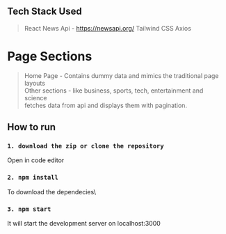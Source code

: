 ## Tech Stack Used 
  > React
  > News Api - https://newsapi.org/
  > Tailwind CSS
  > Axios 



# Page Sections
  > Home Page - Contains dummy data and mimics the traditional page layouts \
  > Other sections - like business, sports, tech, entertainment and science  \
                    fetches data from api and displays them with pagination.


## How to run

### `1. download the zip or clone the repository `

Open in code editor

### `2. npm install`

To download the dependecies\
### `3. npm start`

It will start the development server on localhost:3000

